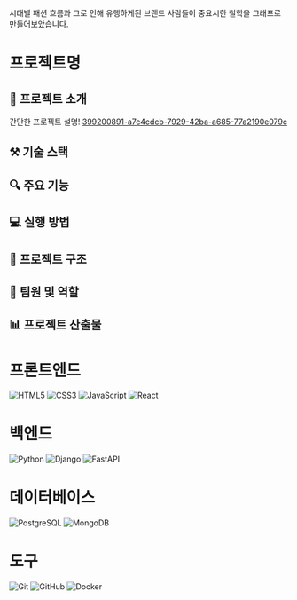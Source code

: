 시대별 패션 흐름과 그로 인해 유행하게된 브랜드 
사람들이 중요시한 철학을 그래프로 만들어보았습니다.
# 프로젝트명

## 📝 프로젝트 소개
간단한 프로젝트 설명!
[399200891-a7c4cdcb-7929-42ba-a685-77a2190e079c](https://github.com/user-attachments/assets/ae913dec-c299-467a-8110-ab02dcf2eb24)


## ⚒️ 기술 스택

## 🔍 주요 기능

## 💻 실행 방법

## 📁 프로젝트 구조

## 👥 팀원 및 역할

## 📊 프로젝트 산출물

# 프론트엔드
![HTML5](https://img.shields.io/badge/html5-%23E34F26.svg?style=for-the-badge&logo=html5&logoColor=white)
![CSS3](https://img.shields.io/badge/css3-%231572B6.svg?style=for-the-badge&logo=css3&logoColor=white)
![JavaScript](https://img.shields.io/badge/javascript-%23323330.svg?style=for-the-badge&logo=javascript&logoColor=%23F7DF1E)
![React](https://img.shields.io/badge/react-%2320232a.svg?style=for-the-badge&logo=react&logoColor=%2361DAFB)

# 백엔드
![Python](https://img.shields.io/badge/python-3670A0?style=for-the-badge&logo=python&logoColor=ffdd54)
![Django](https://img.shields.io/badge/django-%23092E20.svg?style=for-the-badge&logo=django&logoColor=white)
![FastAPI](https://img.shields.io/badge/FastAPI-005571?style=for-the-badge&logo=fastapi)

# 데이터베이스
![PostgreSQL](https://img.shields.io/badge/postgresql-%23316192.svg?style=for-the-badge&logo=postgresql&logoColor=white)
![MongoDB](https://img.shields.io/badge/MongoDB-%234ea94b.svg?style=for-the-badge&logo=mongodb&logoColor=white)

# 도구
![Git](https://img.shields.io/badge/git-%23F05033.svg?style=for-the-badge&logo=git&logoColor=white)
![GitHub](https://img.shields.io/badge/github-%23121011.svg?style=for-the-badge&logo=github&logoColor=white)
![Docker](https://img.shields.io/badge/docker-%230db7ed.svg?style=for-the-badge&logo=docker&logoColor=white)
